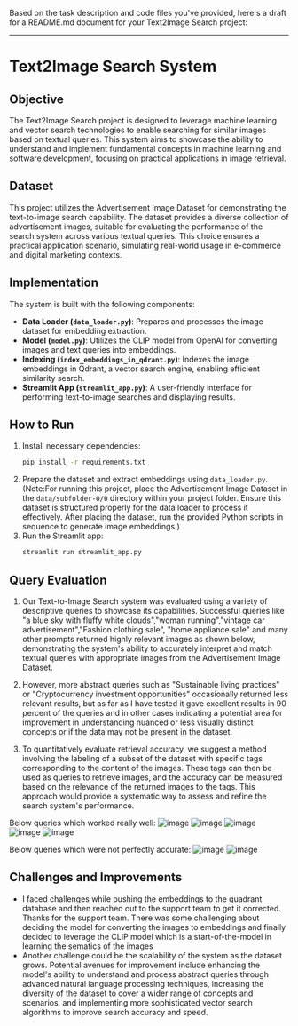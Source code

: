 Based on the task description and code files you've provided, here's a draft for a README.md document for your Text2Image Search project:

---

# Text2Image Search System

## Objective
The Text2Image Search project is designed to leverage machine learning and vector search technologies to enable searching for similar images based on textual queries. This system aims to showcase the ability to understand and implement fundamental concepts in machine learning and software development, focusing on practical applications in image retrieval.

## Dataset
This project utilizes the Advertisement Image Dataset for demonstrating the text-to-image search capability. The dataset provides a diverse collection of advertisement images, suitable for evaluating the performance of the search system across various textual queries. This choice ensures a practical application scenario, simulating real-world usage in e-commerce and digital marketing contexts.

## Implementation
The system is built with the following components:
- **Data Loader (`data_loader.py`)**: Prepares and processes the image dataset for embedding extraction.
- **Model (`model.py`)**: Utilizes the CLIP model from OpenAI for converting images and text queries into embeddings.
- **Indexing (`index_embeddings_in_qdrant.py`)**: Indexes the image embeddings in Qdrant, a vector search engine, enabling efficient similarity search.
- **Streamlit App (`streamlit_app.py`)**: A user-friendly interface for performing text-to-image searches and displaying results.

## How to Run
1. Install necessary dependencies:
   ```bash
   pip install -r requirements.txt
   ```
2. Prepare the dataset and extract embeddings using `data_loader.py`.
   (Note:For running this project, place the Advertisement Image Dataset in the `data/subfolder-0/0` directory within your project folder. Ensure this dataset is structured properly for the data loader to process it effectively. After placing the dataset, run the provided Python scripts in sequence to generate image embeddings.)
5. Run the Streamlit app:
   ```bash
   streamlit run streamlit_app.py
   ```

## Query Evaluation
1. Our Text-to-Image Search system was evaluated using a variety of descriptive queries to showcase its capabilities. Successful queries like "a blue sky with fluffy white clouds","woman running","vintage car advertisement","Fashion clothing sale", "home appliance sale" and many other prompts returned highly relevant images as shown below, demonstrating the system's ability to accurately interpret and match textual queries with appropriate images from the Advertisement Image Dataset.

2. However, more abstract queries such as "Sustainable living practices" or "Cryptocurrency investment opportunities" occasionally returned less relevant results, but as far as I have tested it gave excellent results in 90 percent of the queries and in other cases indicating a potential area for improvement in understanding nuanced or less visually distinct concepts or if the data may not be present in the dataset.

3. To quantitatively evaluate retrieval accuracy, we suggest a method involving the labeling of a subset of the dataset with specific tags corresponding to the content of the images. These tags can then be used as queries to retrieve images, and the accuracy can be measured based on the relevance of the returned images to the tags. This approach would provide a systematic way to assess and refine the search system's performance.

Below queries which worked really well:
![image](https://github.com/V-Krishna-Chaitanya/Text2Image_Search/assets/102852229/d9b61156-5748-4d86-8f03-c5a550949479)
![image](https://github.com/V-Krishna-Chaitanya/Text2Image_Search/assets/102852229/aba4275e-2c22-4bfd-9fa4-cb64e88ddab5)
![image](https://github.com/V-Krishna-Chaitanya/Text2Image_Search/assets/102852229/87049cad-5453-4285-b0ea-ac11ebb5d20f)
![image](https://github.com/V-Krishna-Chaitanya/Text2Image_Search/assets/102852229/6f4efa7b-2dbf-47bc-9803-353c271a253c)
![image](https://github.com/V-Krishna-Chaitanya/Text2Image_Search/assets/102852229/00629c87-3c25-4fe5-9d7b-3bf8420ee1d7)

Below queries which were not perfectly accurate: 
![image](https://github.com/V-Krishna-Chaitanya/Text2Image_Search/assets/102852229/3c6dde3b-b09b-486b-b3d8-5d5c6a4a416f)
![image](https://github.com/V-Krishna-Chaitanya/Text2Image_Search/assets/102852229/813f82c0-14fd-4ff1-937a-5e63de99b6b8)




## Challenges and Improvements
- I faced challenges while pushing the embeddings to the quadrant database and then reached out to the support team to get it corrected. Thanks for the support team. There was some challenging about deciding the model for converting the images to embeddings and finally decided to leverage the CLIP model which is a start-of-the-model in learning the sematics of the images
- Another challenge could be the scalability of the system as the dataset grows. Potential avenues for improvement include enhancing the model's ability to understand and process abstract queries through advanced natural language processing techniques, increasing the diversity of the dataset to cover a wider range of concepts and scenarios, and implementing more sophisticated vector search algorithms to improve search accuracy and speed. 
